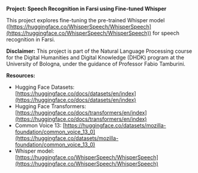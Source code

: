 **Project: Speech Recognition in Farsi using Fine-tuned Whisper**

This project explores fine-tuning the pre-trained Whisper model ([https://huggingface.co/WhisperSpeech/WhisperSpeech](https://huggingface.co/WhisperSpeech/WhisperSpeech)) for speech recognition in Farsi.

**Disclaimer:** This project is part of the Natural Language Processing course for the Digital Humanities and Digital Knowledge (DHDK) program at the University of Bologna, under the guidance of Professor Fabio Tamburini.

**Resources:**

* Hugging Face Datasets: [https://huggingface.co/docs/datasets/en/index](https://huggingface.co/docs/datasets/en/index)
* Hugging Face Transformers: [https://huggingface.co/docs/transformers/en/index](https://huggingface.co/docs/transformers/en/index)
* Common Voice 13: [https://huggingface.co/datasets/mozilla-foundation/common_voice_13_0](https://huggingface.co/datasets/mozilla-foundation/common_voice_13_0)
* Whisper model: [https://huggingface.co/WhisperSpeech/WhisperSpeech](https://huggingface.co/WhisperSpeech/WhisperSpeech)
